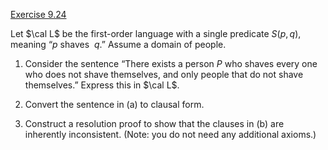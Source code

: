 [Exercise 9.24](9-24/)

Let $\cal L$ be the first-order language with a single predicate
$S(p,q)$, meaning “$p$ shaves  $q$.” Assume a domain of people.

1.  Consider the sentence “There exists a person $P$ who shaves every
    one who does not shave themselves, and only people that do not
    shave themselves.” Express this in $\cal L$.

2.  Convert the sentence in (a) to clausal form.

3.  Construct a resolution proof to show that the clauses in (b) are
    inherently inconsistent. (Note: you do not need any
    additional axioms.)
